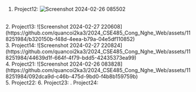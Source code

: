1. Project12:
![Screenshot 2024-02-26 085502](https://github.com/quancoi2ka3/2024_CSE485_Cong_Nghe_Web/assets/118251984/adfe8228-de0f-4bf2-933b-426cd5bc4f9a)
<br>
2. Project13:
![Screenshot 2024-02-27 220608](https://github.com/quancoi2ka3/2024_CSE485_Cong_Nghe_Web/assets/118251984/b320150b-f48d-4eea-b79a-04e5df110852)
<br>
3. Project14:
![Screenshot 2024-02-27 220824](https://github.com/quancoi2ka3/2024_CSE485_Cong_Nghe_Web/assets/118251984/44639d1f-664f-4f79-bdd5-42435373ea99)
<br>
4. Project21:
![Screenshot 2024-02-26 083828](https://github.com/quancoi2ka3/2024_CSE485_Cong_Nghe_Web/assets/118251984/092dca9d-c46b-475d-9bd0-f4b8b159759b)
<br>
5. Project22:
6. Project23:
. Project24:
